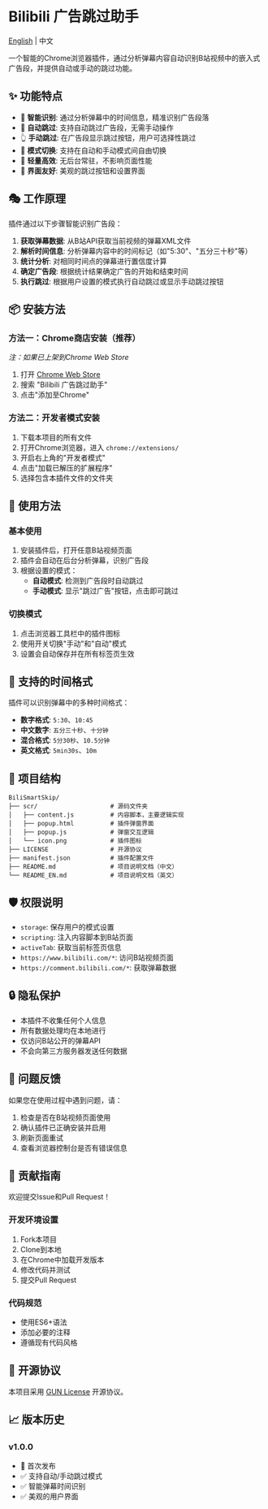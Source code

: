 # Bilibili 广告跳过助手

[English](README_EN.md) | 中文

一个智能的Chrome浏览器插件，通过分析弹幕内容自动识别B站视频中的嵌入式广告段，并提供自动或手动的跳过功能。

## ✨ 功能特点

- 🎯 **智能识别**: 通过分析弹幕中的时间信息，精准识别广告段落
- 🤖 **自动跳过**: 支持自动跳过广告段，无需手动操作
- 👆 **手动跳过**: 在广告段显示跳过按钮，用户可选择性跳过
- 🔄 **模式切换**: 支持在自动和手动模式间自由切换
- 🚀 **轻量高效**: 无后台常驻，不影响页面性能
- 🎨 **界面友好**: 美观的跳过按钮和设置界面

## 🎭 工作原理

插件通过以下步骤智能识别广告段：

1. **获取弹幕数据**: 从B站API获取当前视频的弹幕XML文件
2. **解析时间信息**: 分析弹幕内容中的时间标记（如"5:30"、"五分三十秒"等）
3. **统计分析**: 对相同时间点的弹幕进行置信度计算
4. **确定广告段**: 根据统计结果确定广告的开始和结束时间
5. **执行跳过**: 根据用户设置的模式执行自动跳过或显示手动跳过按钮

## 📦 安装方法

### 方法一：Chrome商店安装（推荐）
*注：如果已上架到Chrome Web Store*
1. 打开 [Chrome Web Store](https://chrome.google.com/webstore)
2. 搜索 "Bilibili 广告跳过助手"
3. 点击"添加至Chrome"

### 方法二：开发者模式安装
1. 下载本项目的所有文件
2. 打开Chrome浏览器，进入 `chrome://extensions/`
3. 开启右上角的"开发者模式"
4. 点击"加载已解压的扩展程序"
5. 选择包含本插件文件的文件夹

## 📖 使用方法

### 基本使用
1. 安装插件后，打开任意B站视频页面
2. 插件会自动在后台分析弹幕，识别广告段
3. 根据设置的模式：
   - **自动模式**: 检测到广告段时自动跳过
   - **手动模式**: 显示"跳过广告"按钮，点击即可跳过

### 切换模式
1. 点击浏览器工具栏中的插件图标
2. 使用开关切换"手动"和"自动"模式
3. 设置会自动保存并在所有标签页生效

## 🎯 支持的时间格式

插件可以识别弹幕中的多种时间格式：

- **数字格式**: `5:30`、`10:45`
- **中文数字**: `五分三十秒`、`十分钟`
- **混合格式**: `5分30秒`、`10.5分钟`
- **英文格式**: `5min30s`、`10m`

## 📁 项目结构

```
BiliSmartSkip/
├── scr/                    # 源码文件夹
│   ├── content.js          # 内容脚本，主要逻辑实现
│   ├── popup.html          # 插件弹窗界面
│   ├── popup.js            # 弹窗交互逻辑
│   └── icon.png            # 插件图标
├── LICENSE                 # 开源协议
├── manifest.json           # 插件配置文件
├── README.md               # 项目说明文档（中文）
└── README_EN.md            # 项目说明文档（英文）
```

## 🛡️ 权限说明

- `storage`: 保存用户的模式设置
- `scripting`: 注入内容脚本到B站页面
- `activeTab`: 获取当前标签页信息
- `https://www.bilibili.com/*`: 访问B站视频页面
- `https://comment.bilibili.com/*`: 获取弹幕数据

## 🔒 隐私保护

- 本插件不收集任何个人信息
- 所有数据处理均在本地进行
- 仅访问B站公开的弹幕API
- 不会向第三方服务器发送任何数据

## 🐛 问题反馈

如果您在使用过程中遇到问题，请：

1. 检查是否在B站视频页面使用
2. 确认插件已正确安装并启用
3. 刷新页面重试
4. 查看浏览器控制台是否有错误信息

## 🤝 贡献指南

欢迎提交Issue和Pull Request！

### 开发环境设置
1. Fork本项目
2. Clone到本地
3. 在Chrome中加载开发版本
4. 修改代码并测试
5. 提交Pull Request

### 代码规范
- 使用ES6+语法
- 添加必要的注释
- 遵循现有代码风格

## 📄 开源协议

本项目采用 [GUN License](LICENSE) 开源协议。

## 📈 版本历史

### v1.0.0
- 🎉 首次发布
- ✅ 支持自动/手动跳过模式
- ✅ 智能弹幕时间识别
- ✅ 美观的用户界面
